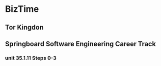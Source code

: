 # BizTime
## Tor Kingdon
## Springboard Software Engineering Career Track 
### unit 35.1.11 Steps 0-3
